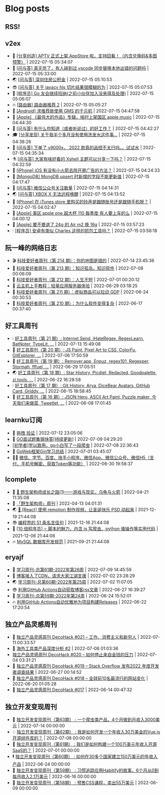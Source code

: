 # Blog posts
## RSS!



## v2ex

<!-- v2ex:START  -->
- 🫶 [[分享创造] APTV 正式上架 AppStore 啦，支持回看！（内含兑换码&amp;多图预警）](https://www.v2ex.com/t/866406#reply0) | 2022-07-15 05:34:07 
- 🧰 [[问与答] 真无奈了，有人碰到过 vscode 同步替换本地出错的问题吗](https://www.v2ex.com/t/866405#reply0) | 2022-07-15 05:33:00 
- 🌏 [[问与答] 深圳住房公积金](https://www.v2ex.com/t/866401#reply1) | 2022-07-15 05:10:53 
- 😎 [[问与答] 关于 javacv hls 切片结果很模糊的为](https://www.v2ex.com/t/866400#reply0) | 2022-07-15 05:07:53 
- 💂 [[程序员] Go 友会继续招纳&lpar;之前小伙伴加入没来得及处理&rpar;](https://www.v2ex.com/t/866398#reply6) | 2022-07-15 05:06:07 
- 🔥 [[路由器] 路由器推荐 2](https://www.v2ex.com/t/866397#reply1) | 2022-07-15 05:05:27 
- 🦅 [[Android] 求推荐能使用 GMS 的千元机](https://www.v2ex.com/t/866396#reply2) | 2022-07-15 04:47:58 
- 🙉 [[Apple] 《最伟大的作品》专辑，啥时上架国区 apple music](https://www.v2ex.com/t/866395#reply2) | 2022-07-15 04:44:30 
- 💫 [[问与答] 有什么你知道（或者听说过）的好工作？](https://www.v2ex.com/t/866394#reply2) | 2022-07-15 04:42:27 
- 🎓 [[分享发现] 关于我半个多月没有使用洗发水这件事...](https://www.v2ex.com/t/866393#reply12) | 2022-07-15 04:38:26 
- 🗽 [[问与答] 下单了 y9000x， 2022 款真的品控不太行吗。。试试水](https://www.v2ex.com/t/866392#reply0) | 2022-07-15 04:35:34 
- ⚗️ [[问与答] 大家有啥好看的 Xshell 主题可以分享一下吗？](https://www.v2ex.com/t/866391#reply1) | 2022-07-15 04:32:59 
- 🦍 [[iPhone] iOS 有没有小火箭去除开屏广告的方法？](https://www.v2ex.com/t/866390#reply1) | 2022-07-15 04:24:33 
- 🤩 [[MongoDB] MongDB upsert 时新增的字段不能更新值](https://www.v2ex.com/t/866388#reply0) | 2022-07-15 04:17:47 
- 🙉 [[问与答] 微信公众号关注数量](https://www.v2ex.com/t/866387#reply5) | 2022-07-15 04:14:31 
- 🌏 [[问与答] XBOX X 无法远程唤醒](https://www.v2ex.com/t/866386#reply0) | 2022-07-15 04:13:52 
- 🐘 [[iPhone] 在 iTunes store 里购买的铃声是跟随账号还是跟随手机呀？](https://www.v2ex.com/t/866385#reply0) | 2022-07-15 04:02:47 
- 🧰 [[Apple] 美区 apple one 超大杯 110 每季度 有人要上车的么](https://www.v2ex.com/t/866384#reply0) | 2022-07-15 04:00:12 
- 💃 [[Apple] 要不要退了 24g 的 Air m2 换 16g](https://www.v2ex.com/t/866383#reply17) | 2022-07-15 03:57:23 
- 🕯 [[程序员] 安卓有类似 Charles 这样的抓包工具吗？](https://www.v2ex.com/t/866382#reply5) | 2022-07-15 03:56:18 <!-- v2ex:END -->

## 阮一峰的网络日志

<!-- ruanyf:START -->
- 🎬 [科技爱好者周刊（第 214 期）：你的地图是错的](http://www.ruanyifeng.com/blog/2022/07/weekly-issue-214.html) | 2022-07-14 23:45:36 
- 💄 [科技爱好者周刊（第 213 期）：知识孤岛，知识软件](http://www.ruanyifeng.com/blog/2022/07/weekly-issue-213.html) | 2022-07-08 00:06:09 
- 🐎 [科技爱好者周刊（第 212 期）：人生不短](http://www.ruanyifeng.com/blog/2022/07/weekly-issue-212.html) | 2022-07-01 00:20:12 
- 🤔 [云主机上手教程：轻量应用服务器体验](http://www.ruanyifeng.com/blog/2022/06/cloud-server-getting-started-tutorial.html) | 2022-06-29 03:18:25 
- 🧠 [科技爱好者周刊（第 211 期）：虚拟商品可以拉动 GDP](http://www.ruanyifeng.com/blog/2022/06/weekly-issue-211.html) | 2022-06-24 00:30:53 
- 🎃 [科技爱好者周刊（第 210 期）：为什么软件变得复杂](http://www.ruanyifeng.com/blog/2022/06/weekly-issue-210.html) | 2022-06-17 00:37:40 <!-- ruanyf:END -->

## 好工具周刊

<!-- bestxtools:START -->
- 🕯 [好工具周刊（第 21 期）: Internxt Send, iHateRegex, RegexLearn, BatNoter, TypeLit, ...](https://discuss-cn.bestxtools.com/d/58/1) | 2022-07-13 15:49:08 
- 🦩 [好工具周刊（第 20 期）: JS Paint, Pixel Art to CSS, ColorFu, GitExplorer, ...](https://discuss-cn.bestxtools.com/d/57/1) | 2022-07-06 17:50:59 
- 🦄 [好工具周刊（第 19 期）: Remover.app, Enpuz, regex101, Regexper, Stormah, fffuel, ...](https://discuss-cn.bestxtools.com/d/56/1) | 2022-06-29 17:05:51 
- 🌏 [好工具周刊（第 18 期）: Star History, Picdiet, Redacted, Goodpalette, zi.tools, ...](https://discuss-cn.bestxtools.com/d/47/1) | 2022-06-22 16:28:58 
- 🕯 [好工具周刊（第 17 期）: Git History, Arya, DiceBear Avatars, GitHub Card, Griddy, ...](https://discuss-cn.bestxtools.com/d/43/1) | 2022-06-15 18:58:45 
- 📝 [好工具周刊（第 16 期）: JSON Hero, ASCII Art Paint, Puzzle maker, 今天我们来做菜, Tweetlet, ...](https://discuss-cn.bestxtools.com/d/42/1) | 2022-06-08 17:01:45 <!-- bestxtools:END -->


## learnku订阅

<!-- learnku:START -->
- 🦅 [拖拽 验证](https://learnku.com/articles/69652) | 2022-07-12 23:05:06 
- 🦅 [GO面试题集锦快答[持续更新]](https://learnku.com/articles/69250) | 2022-07-09 04:29:20 
-  [[初学者]学以致用，go小白写了一段爬虫](https://learnku.com/go/t/69522) | 2022-07-08 22:36:43 
- 🌈 [GoWeb框架Gin学习总结](https://learnku.com/articles/69259) | 2022-07-01 03:45:07 
- 🧑‍🏫 [微信、字节、百度、快手小程序、微信App、微信公众号、微信H5（支付、手机号解密、获取Token等功能）](https://learnku.com/articles/69235) | 2022-06-30 19:58:37 <!-- learnku:END -->



## lcomplete

<!-- lcomplete:START -->
- 🫶 [🐒 野生架构师成长之路&lpar;1&rpar;——游戏与现实、乌龟与火箭](http://codelc.com/post/growup/s01/) | 2022-04-21 11:35:08 
- 🧰 [「野生架构师」周刊](http://codelc.com/post/essay/%E9%87%8E%E7%94%9F%E6%9E%B6%E6%9E%84%E5%B8%88%E5%91%A8%E5%88%8A%E4%BB%8B%E7%BB%8D/) | 2022-04-13 04:01:31 
- 🌏 [🎄 [React] 使用 remotion 制作视频，让圣诞快乐 PSD 动起来](http://codelc.com/post/dev/js/remotion/) | 2021-12-19 21:44:08 
- 😎 [编程界的 51 条名言佳句](http://codelc.com/post/dev/thinking/quotes/) | 2021-12-16 21:44:08 
- 💂 [[10 倍程序员] ⭐ 脚本的魅力，内含 js 写爬虫、python 骚操作等实用代码](http://codelc.com/post/dev/10x/script/) | 2021-12-06 21:44:08 
- 🔥 [MySQL 数据库开发规范](http://codelc.com/post/dev/db/mysql_standard/) | 2021-09-21 21:44:08 <!-- lcomplete:END -->

## eryajf

<!-- eryajf:START -->
- 🫶 [学习周刊-总第61期-2022年第26周](https://wiki.eryajf.net/pages/703307/) | 2022-07-09 14:45:59 
- 🧰 [博客接入了CDN，请求大家江湖支援](https://wiki.eryajf.net/pages/5f559d/) | 2022-07-02 23:28:29 
- 🌏 [学习周刊-总第60期-2022年第25周](https://wiki.eryajf.net/pages/bff449/) | 2022-07-02 11:07:05 
- 😎 [利用GitHub Actions自动获取博客rss文章](https://wiki.eryajf.net/pages/1b1ba3/) | 2022-06-27 16:39:27 
- 💂 [学习周刊-总第59期-2022年第24周](https://wiki.eryajf.net/pages/b0bdd0/) | 2022-06-24 15:52:01 
- 🔥 [利用GitHub Actions自动优雅地为项目构建Releases](https://wiki.eryajf.net/pages/f3e878/) | 2022-06-22 17:20:54 <!-- eryajf:END -->



## 独立产品灵感周刊

<!-- DecoHack:START -->
- 🦣 [独立产品灵感周刊 DecoHack #021 – 工作、消费主义和新穷人](https://www.decohack.com/Post/753) | 2022-07-11 00:33:57 
- 🤡 [海外工具类产品深度分析 #2](https://www.decohack.com/Post/746) | 2022-07-06 01:03:36 
-  [独立产品灵感周刊 DecoHack #020 – 如何停止来自金钱的压力](https://www.decohack.com/Post/728) | 2022-07-04 03:31:21 
- 🐲 [独立产品灵感周刊 DecoHack #019 – Stack Overflow 发布2022 年度开发者调查结果](https://www.decohack.com/Post/699) | 2022-06-27 00:14:52 
- 🦅 [独立产品灵感周刊 DecoHack #018 – 全球前10名最流行的网站变化](https://www.decohack.com/Post/680) | 2022-06-20 01:05:28 
- 🧰 [独立产品灵感周刊 DecoHack #017](https://www.decohack.com/Post/663) | 2022-06-14 00:47:32 <!-- DecoHack:END -->

## 独立开发变现周刊

<!-- easyindie:START -->
- 💂 [独立开发变现周刊（第63期） : 一个爬虫类产品，4个月做到月收入3000美元](https://www.ezindie.com/weekly/issue-63) | 2022-07-14 00:00:00 
- 💡 [独立开发变现周刊（第62期） : 我是如何开发一个年收入30万美金的Vue.js开源组件库的？](https://www.ezindie.com/weekly/issue-62) | 2022-07-08 00:00:00 
- 🌋 [独立开发变现周刊（第61期） : 我们是如何构建一个100万美元年收入开源SaaS的？](https://www.ezindie.com/weekly/issue-61) | 2022-07-01 00:00:00 
- 🕴 [独立开发变现周刊（第60期） : 如何在30多个国家建立150万美元的年收入产品](https://www.ezindie.com/weekly/issue-60) | 2022-06-24 00:00:00 
- 🎊 [独立开发变现周刊（第59期） : 习惯追踪应用Habitify的故事，6个月从0到每月收入2.1万美元](https://www.ezindie.com/weekly/issue-59) | 2022-06-16 00:00:00 
- 🤔 [独立开发变现周刊（第58期） : 预售CSS课程，卖出55万美元](https://www.ezindie.com/weekly/issue-58) | 2022-06-09 00:00:00 <!-- easyindie:END -->



